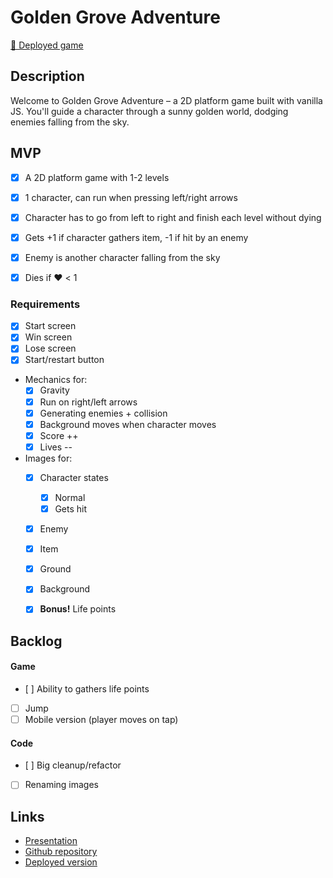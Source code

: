 # Golden Grove Adventure

[🍓 Deployed game](https://golden-grove-adventure.netlify.app/)


## Description
Welcome to Golden Grove Adventure – a 2D platform game built with vanilla JS. You'll guide a character through a sunny golden world, dodging enemies falling from the sky.



## MVP
- [x] A 2D platform game with 1-2 levels
- [x] 1 character, can run when pressing left/right arrows
- [x] Character has to go from left to right and finish each level without dying
- [x] Gets +1 if character gathers item, -1 if hit by an enemy
- [x] Enemy is another character falling from the sky
- [x] Dies if ❤️ < 1


### Requirements
- [x] Start screen
- [x] Win screen
- [x] Lose screen
- [x] Start/restart button
- Mechanics for:
	- [x] Gravity
	- [x] Run on right/left arrows
	- [x] Generating enemies + collision
	- [x] Background moves when character moves
	- [x] Score ++
	- [x] Lives --

- Images for:
	- [x] Character states
		- [x] Normal
		- [x] Gets hit
	- [x] Enemy
	- [x] Item
	- [x] Ground
	- [x] Background
	- [x] **Bonus!** Life points


## Backlog

#### Game
- [ ] Ability to gathers life points
- [ ] Jump
- [ ] Mobile version (player moves on tap)

#### Code
- [ ] Big cleanup/refactor
- [ ] Renaming images

<!-- ## Data structure -->
<!-- _List of classes and methods_ -->

<!-- ## Task -->
<!-- _List of tasks in order of priority_ -->

## Links

- [Presentation](https://docs.google.com/presentation/d/1Odzxkxs961gMwbHBNbeHWFVgBLAfVjiA2fFY6jAuKQM/edit)
- [Github repository](https://github.com/laurasinclair/golden-grove-adventure)
- [Deployed version](https://golden-grove-adventure.netlify.app)